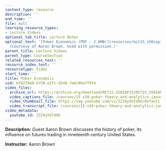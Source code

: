 ```yaml
---
content_type: resource
description: ''
end_time: ''
file: null
learning_resource_types:
- Lecture Videos
optional_tab_title: Lecture Notes
optional_text: '[Poker Economics (PDF - 2.6MB)](resources/mit15_s50iap15_l6_pokerecon)
  (Courtesy of Aaron Brown. Used with permission.)'
parent_title: Lecture Videos
parent_type: CourseSection
related_resources_text: ''
resource_index_text: ''
resourcetype: Video
start_time: ''
title: Poker Economics
uid: bf6279e0-6758-e2fc-d548-7e6c06a7f9f4
video_files:
  archive_url: https://archive.org/download/MIT15.S50IAP15/MIT15_S50IAP15_lec06_300k.mp4
  video_captions_file: /courses/15-s50-poker-theory-and-analytics-january-iap-2015/4a4b4ee9891f50d5824ce0efebfaa252_IZZ4y5GfdOU.vtt
  video_thumbnail_file: https://img.youtube.com/vi/IZZ4y5GfdOU/default.jpg
  video_transcript_file: /courses/15-s50-poker-theory-and-analytics-january-iap-2015/3faa54378dcb6c1f8ab8ad9be02b0ad3_IZZ4y5GfdOU.pdf
video_metadata:
  youtube_id: IZZ4y5GfdOU
---
```


**Description:** Guest Aaron Brown discusses the history of poker, its influence on futures trading in nineteenth century United States.

**Instructor:** Aaron Brown